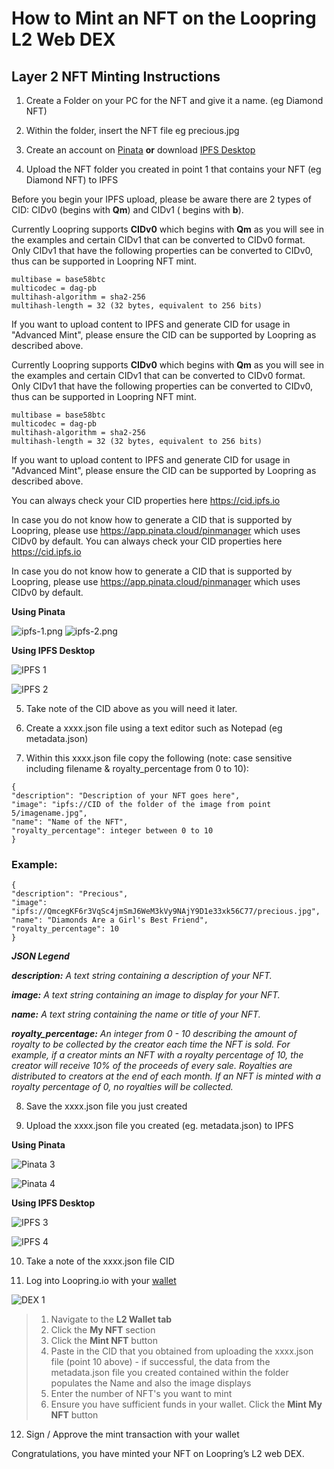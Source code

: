 
# How to Mint an NFT on the Loopring L2 Web DEX

## Layer 2 NFT Minting Instructions

1. Create a Folder on your PC for the NFT and give it a name. (eg Diamond NFT)

2. Within the folder, insert the NFT file eg precious.jpg

3. Create an account on [Pinata](https://app.pinata.cloud/) **or**
   download [IPFS Desktop](https://docs.ipfs.io/install/ipfs-desktop/)

4. Upload the NFT folder you created in point 1 that contains your NFT (eg Diamond NFT) to IPFS

Before you begin your IPFS upload, please be aware there are 2 types of CID: CIDv0 (begins with **Qm**) and CIDv1 (
begins with **b**).

Currently Loopring supports **CIDv0** which begins with **Qm** as you will see in the examples and certain CIDv1 that
can be converted to CIDv0 format. Only CIDv1 that have the following properties can be converted to CIDv0, thus can be
supported in Loopring NFT mint.

```
multibase = base58btc
multicodec = dag-pb
multihash-algorithm = sha2-256
multihash-length = 32 (32 bytes, equivalent to 256 bits)
```

If you want to upload content to IPFS and generate CID for usage in "Advanced Mint", please ensure the CID can be
supported by Loopring as described above.

Currently Loopring supports **CIDv0** which begins with **Qm** as you will see in the examples and certain CIDv1 that
can be converted to CIDv0 format. Only CIDv1 that have the following properties can be converted to CIDv0, thus can be
supported in Loopring NFT mint.

```
multibase = base58btc
multicodec = dag-pb
multihash-algorithm = sha2-256
multihash-length = 32 (32 bytes, equivalent to 256 bits)
```

If you want to upload content to IPFS and generate CID for usage in "Advanced Mint", please ensure the CID can be
supported by Loopring as described above.

You can always check your CID properties here https://cid.ipfs.io

In case you do not know how to generate a CID that is supported by Loopring, please
use https://app.pinata.cloud/pinmanager which uses CIDv0 by default.
You can always check your CID properties here https://cid.ipfs.io

In case you do not know how to generate a CID that is supported by Loopring, please
use https://app.pinata.cloud/pinmanager which uses CIDv0 by default.

**Using Pinata**

![ipfs-1.png](https://static.loopring.io/assets/images/ipfs-1.png)
![ipfs-2.png](https://static.loopring.io/assets/images/ipfs-2.png)

**Using IPFS Desktop**

![IPFS 1](https://lh4.googleusercontent.com/_7QNL46Bo8IzHN_eFHv-bykaCGuvzZci668h6VtSTs69fPie4eMsvdRV_oEDknWdVAxVSUoMdjFXvMLKGsrTqzWJ9gDJve8aYZWf8fb2Zf3svC4tPenauJa00fXpVWPzMsVVMTs2)

![IPFS 2](https://lh6.googleusercontent.com/4JSFZgdoh_2ar7shTLFdDNgx2k9Jyx5cjN0KggDjAYD6rhpO3jO08_peBW5REPW7_VgCaPj9hupNkx2uwZ1wZtGVo7wSQu4Et-UMfborMnVWAVNPsiX9Kpjapoyf96rsoY1MlZAt)

5. Take note of the CID above as you will need it later.

6. Create a xxxx.json file using a text editor such as Notepad (eg metadata.json)

7. Within this xxxx.json file copy the following (note: case sensitive including filename & royalty_percentage from 0 to 10):

```
{
"description": "Description of your NFT goes here",
"image": "ipfs://CID of the folder of the image from point 5/imagename.jpg",
"name": "Name of the NFT",
"royalty_percentage": integer between 0 to 10
}
```

### Example:

```
{
"description": "Precious",
"image": "ipfs://QmcegKF6r3VqSc4jmSmJ6WeM3kVy9NAjY9D1e33xk56C77/precious.jpg",
"name": "Diamonds Are a Girl's Best Friend",
"royalty_percentage": 10
}
```

***JSON Legend***

***description:*** *A text string containing a description of your NFT.*

***image:*** *A text string containing an image to display for your NFT.*

***name:*** *A text string containing the name or title of your NFT.*

***royalty_percentage:*** *An integer from 0 - 10 describing the amount of royalty to be collected by the creator each time the NFT is sold. For example, if a creator mints an NFT with a royalty percentage of 10, the creator will receive 10% of the proceeds of every sale. Royalties are distributed to creators at the end of each month. If an NFT is minted with a royalty percentage of 0, no royalties will be collected.*

8. Save the xxxx.json file you just created
   
9. Upload the xxxx.json file you created (eg. metadata.json) to IPFS 

**Using Pinata**

![Pinata 3](https://desk.zoho.com/galleryDocuments/edbsn4699c915b92e0893b0e9c874ce1d4d11aa9cabb7cf1185d191d33c6e789bd7ff4731574da29cfb2c3cb938ab64f3ed9e)

![Pinata 4](https://desk.zoho.com/galleryDocuments/edbsn1849a1e5a0b800f6c476fca4f64a5046e2a3a74653e9f706a79c9a811de20b9e0cd82c3be59ddb400661683b37a894a3)

**Using IPFS Desktop**

![IPFS 3](https://desk.zoho.com/galleryDocuments/edbsn3a538adce6596341711426d1f53977cd566040f9da6db61ff4ca0360a12692d61643804b9e654b75c61d7db2c2989c9f)

![IPFS 4](https://desk.zoho.com/galleryDocuments/edbsnbe5466d9e6340f187892cd16f40d85c53c8ea63ace78d550b5d3a429c4400fc0bcbe9ede1a5bc6dbf8ef685ee1600ab9)

10. Take a note of the xxxx.json file CID
   
11. Log into Loopring.io with your [wallet](https://desk.zoho.com/portal/loopring/en/kb/articles/how-do-i-connect-loopringsmartwallet-webdex)

![DEX 1](https://desk.zoho.com/galleryDocuments/edbsn4699c915b92e0893b0e9c874ce1d4d1186f10747ea85a0be7cf5ef4d8c40bdbdd936f18ce11cacddfe55d43fb27cac26?inline=true)

 >   1. Navigate to the **L2 Wallet tab**
 >   2. Click the **My NFT** section
 >   3. Click the **Mint NFT** button
 >   4. Paste in the CID that you obtained from uploading the xxxx.json file (point 10 above) - if successful, the data from the metadata.json file you created contained within the folder populates the Name and also the image displays
 >   5.  Enter the number of NFT's you want to mint
 >   6.  Ensure you have sufficient funds in your wallet. Click the **Mint My NFT** button

12. Sign / Approve the mint transaction with your wallet

Congratulations, you have minted your NFT on Loopring’s L2 web DEX.



